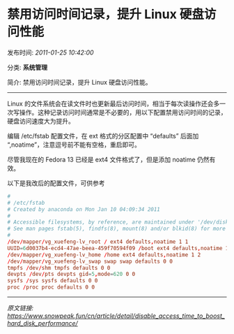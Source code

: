 # 禁用访问时间记录，提升 Linux 硬盘访问性能

发布时间: *2011-01-25 10:42:00*

分类: __系统管理__

简介: 禁用访问时间记录，提升 Linux 硬盘访问性能。

---------


Linux 的文件系统会在读文件时也更新最后访问时间，相当于每次读操作还会多一次写操作。这种记录访问时间通常是不必要的，用以下配置禁用访问时间的记录，硬盘访问速度大为提升。

编辑 /etc/fstab 配置文件，在 ext 格式的分区配置中 “defaults” 后面加 “,noatime”，注意逗号前不能有空格，重启即可。

尽管我现在的 Fedora 13 已经是 ext4 文件格式了，但是添加 noatime 仍然有效。

以下是我改后的配置文件，可供参考

```conf
#
# /etc/fstab
# Created by anaconda on Mon Jan 10 04:09:34 2011
#
# Accessible filesystems, by reference, are maintained under '/dev/disk'
# See man pages fstab(5), findfs(8), mount(8) and/or blkid(8) for more info
#
/dev/mapper/vg_xuefeng-lv_root / ext4 defaults,noatime 1 1
UUID=6d0037b4-ecd4-47ae-beea-459f70594f09 /boot ext4 defaults,noatime 1 2
/dev/mapper/vg_xuefeng-lv_home /home ext4 defaults,noatime 1 2
/dev/mapper/vg_xuefeng-lv_swap swap swap defaults 0 0
tmpfs /dev/shm tmpfs defaults 0 0
devpts /dev/pts devpts gid=5,mode=620 0 0
sysfs /sys sysfs defaults 0 0
proc /proc proc defaults 0 0
```


---
*原文链接: https://www.snowpeak.fun/cn/article/detail/disable_access_time_to_boost_hard_disk_performance/*
